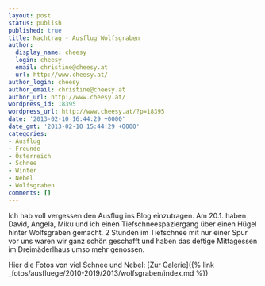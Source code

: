 ```yaml
---
layout: post
status: publish
published: true
title: Nachtrag - Ausflug Wolfsgraben
author:
  display_name: cheesy
  login: cheesy
  email: christine@cheesy.at
  url: http://www.cheesy.at/
author_login: cheesy
author_email: christine@cheesy.at
author_url: http://www.cheesy.at/
wordpress_id: 18395
wordpress_url: http://www.cheesy.at/?p=18395
date: '2013-02-10 16:44:29 +0000'
date_gmt: '2013-02-10 15:44:29 +0000'
categories:
- Ausflug
- Freunde
- Österreich
- Schnee
- Winter
- Nebel
- Wolfsgraben
comments: []
---
```

<!--:de-->Ich hab voll vergessen den Ausflug ins Blog einzutragen. Am 20.1. haben David, Angela, Miku und ich einen Tiefschneespaziergang über einen Hügel hinter Wolfsgraben gemacht. 2 Stunden im Tiefschnee mit nur einer Spur vor uns waren wir ganz schön geschafft und haben das deftige Mittagessen im Dreimäderlhaus umso mehr genossen.
Hier die Fotos von viel Schnee und Nebel:
[Zur Galerie]({% link _fotos/ausfluege/2010-2019/2013/wolfsgraben/index.md %})
<!--:-->
